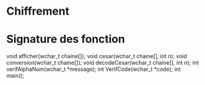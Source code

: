 # Chiffrement


# Signature des fonction

void afficher(wchar_t chaine[]);
void cesar(wchar_t chaine[], int n);
void conversion(wchar_t chaine[]);
void decodeCesar(wchar_t chaine[], int n);
int verifAlphaNum(wchar_t *message);
int VerifCode(wchar_t *code);
int main();


